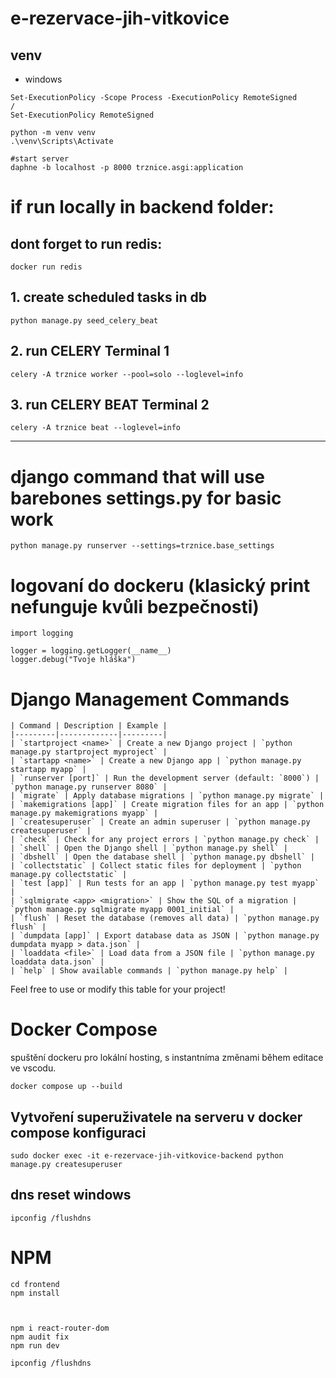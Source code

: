 # e-rezervace-jih-vitkovice

## venv
- windows

```
Set-ExecutionPolicy -Scope Process -ExecutionPolicy RemoteSigned
/
Set-ExecutionPolicy RemoteSigned

python -m venv venv
.\venv\Scripts\Activate

#start server
daphne -b localhost -p 8000 trznice.asgi:application
```

# if run locally in backend folder:
## dont forget to run redis:
```
docker run redis
```

## 1. create scheduled tasks in db
```
python manage.py seed_celery_beat
```
## 2. run CELERY Terminal 1 
```
celery -A trznice worker --pool=solo --loglevel=info
```

## 3. run CELERY BEAT Terminal 2
```
celery -A trznice beat --loglevel=info
```

--------------------------------------------------------------------

# django command that will use barebones settings.py for basic work
```python manage.py runserver --settings=trznice.base_settings```


# logovaní do dockeru (klasický print nefunguje kvůli bezpečnosti)
```
import logging

logger = logging.getLogger(__name__)
logger.debug("Tvoje hláška")
```

# Django Management Commands
```
| Command | Description | Example |
|---------|-------------|---------|
| `startproject <name>` | Create a new Django project | `python manage.py startproject myproject` |
| `startapp <name>` | Create a new Django app | `python manage.py startapp myapp` |
| `runserver [port]` | Run the development server (default: `8000`) | `python manage.py runserver 8080` |
| `migrate` | Apply database migrations | `python manage.py migrate` |
| `makemigrations [app]` | Create migration files for an app | `python manage.py makemigrations myapp` |
| `createsuperuser` | Create an admin superuser | `python manage.py createsuperuser` |
| `check` | Check for any project errors | `python manage.py check` |
| `shell` | Open the Django shell | `python manage.py shell` |
| `dbshell` | Open the database shell | `python manage.py dbshell` |
| `collectstatic` | Collect static files for deployment | `python manage.py collectstatic` |
| `test [app]` | Run tests for an app | `python manage.py test myapp` |
| `sqlmigrate <app> <migration>` | Show the SQL of a migration | `python manage.py sqlmigrate myapp 0001_initial` |
| `flush` | Reset the database (removes all data) | `python manage.py flush` |
| `dumpdata [app]` | Export database data as JSON | `python manage.py dumpdata myapp > data.json` |
| `loaddata <file>` | Load data from a JSON file | `python manage.py loaddata data.json` |
| `help` | Show available commands | `python manage.py help` |
```
Feel free to use or modify this table for your project!



# Docker Compose
 spuštění dockeru pro lokální hosting, s instantníma změnami během editace ve vscodu.
 ```
 docker compose up --build
 ```
## Vytvoření superuživatele na serveru v docker compose konfiguraci
```
sudo docker exec -it e-rezervace-jih-vitkovice-backend python manage.py createsuperuser
```

## dns reset windows
```
ipconfig /flushdns
```

# NPM

```
cd frontend
npm install 



npm i react-router-dom
npm audit fix
npm run dev
```
```
ipconfig /flushdns
```
